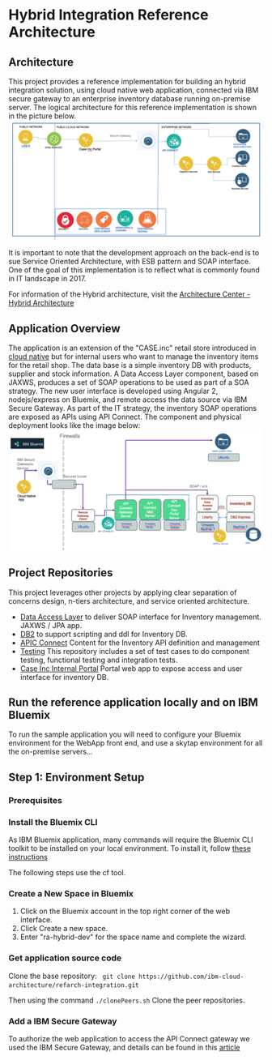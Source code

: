 # Hybrid Integration Reference Architecture

## Architecture
This project provides a reference implementation for building an hybrid integration solution, using cloud native  web application, connected via IBM secure gateway to an enterprise inventory database running on-premise server. The logical architecture for this reference implementation is shown in the picture below.
![High level view of the architecture](docs/hybrid-ra.png)

It is important to note that the development approach on the back-end is to sue Service Oriented Architecture, with ESB pattern and SOAP interface. One of the goal of this implementation is to reflect what is commonly found in IT landscape in 2017.

For information of the Hybrid architecture, visit the [Architecture Center - Hybrid Architecture](https://www.ibm.com/devops/method/content/architecture/hybridArchitecture#0_1)

## Application Overview
The application is an extension of the "CASE.inc" retail store introduced in [cloud native](https://github.com/ibm-cloud-architecture/refarch-cloudnative) but for internal users who want to manage the inventory items for the retail shop. The data base is a simple inventory DB with products, supplier and stock information. A Data Access Layer component, based on JAXWS, produces a set of SOAP operations to be used as part of a SOA strategy. The new user interface is developed using Angular 2, nodejs/express on Bluemix, and remote access the data source via IBM Secure Gateway. As part of the IT strategy, the inventory SOAP operations are exposed as APIs using API Connect. The component and physical deployment looks like the image below:
![Components and Physical view](docs/cp-phy-view.png)


## Project Repositories
This project leverages other projects by applying clear separation of concerns design, n-tiers architecture, and service oriented architecture.

* [Data Access Layer](https://github.com/ibm-cloud-architecture/refarch-integration-inventory-dal) to deliver SOAP interface for Inventory management. JAXWS / JPA app.
* [DB2](https://github.com/ibm-cloud-architecture/refarch-integration-inventory-db2) to support scripting and ddl for Inventory DB.
* [APIC Connect](https://github.com/ibm-cloud-architecture/refarch-integration-api) Content for the Inventory API definition and management
* [Testing](https://github.com/ibm-cloud-architecture/refarch-integration-tests) This repository includes a set of test cases to do component testing, functional testing and integration tests.
* [Case Inc Internal Portal](https://github.com/ibm-cloud-architecture/refarch-caseinc-app) Portal web app to expose access and user interface for inventory DB.



## Run the reference application locally and on IBM Bluemix
To run the sample application you will need to configure your Bluemix environment for the WebApp front end, and use a skytap environment for all the on-premise servers...

## Step 1: Environment Setup
### Prerequisites
<TODO>

### Install the Bluemix CLI
As IBM Bluemix application, many commands will require the Bluemix CLI toolkit to be installed on your local environment. To install it, follow [these instructions](https://console.ng.bluemix.net/docs/cli/index.html#cli)

The following steps use the cf tool.

### Create a New Space in Bluemix

1. Click on the Bluemix account in the top right corner of the web interface.
2. Click Create a new space.
3. Enter "ra-hybrid-dev" for the space name and complete the wizard.

### Get application source code

Clone the base repository: ``` git clone https://github.com/ibm-cloud-architecture/refarch-integration.git```

Then using the command ``` ./clonePeers.sh ``` Clone the peer repositories.

### Add a IBM Secure Gateway
To authorize the web application to access the API Connect gateway we used the IBM Secure Gateway, and details can be found in this [article](docs/ConfigureSecureGateway.md)

